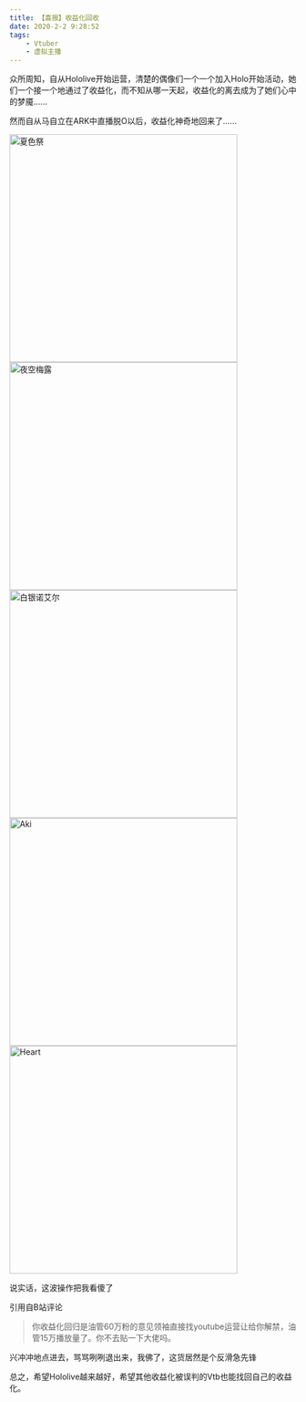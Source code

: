 ```yaml
---
title: 【喜报】收益化回收
date: 2020-2-2 9:28:52
tags: 
    - Vtuber
    - 虚拟主播
---
```


众所周知，自从Hololive开始运营，清楚的偶像们一个一个加入Holo开始活动，她们一个接一个地通过了收益化，而不知从哪一天起，收益化的离去成为了她们心中的梦魇......

然而自从马自立在ARK中直播脱O以后，收益化神奇地回来了......


<img src="https://shirakamiemmmer.github.io/pic/mzl.jpeg" width = "400" alt="夏色祭" align=center /><img src="https://shirakamiemmmer.github.io/pic/mei.jpeg" width = "400" alt="夜空梅露" align=center /><img src="https://shirakamiemmmer.github.io/pic/tz.jpeg" width = "400" alt="白银诺艾尔" align=center /><img src="https://shirakamiemmmer.github.io/pic/aki.jpeg" width = "400" alt="Aki" align=center /><img src="https://shirakamiemmmer.github.io/pic/heart.jpeg" width = "400" alt="Heart" align=center /> 



说实话，这波操作把我看傻了

引用自B站评论

>你收益化回归是油管60万粉的意见领袖直接找youtube运营让给你解禁，油管15万播放量了。你不去贴一下大佬吗。

兴冲冲地点进去，骂骂咧咧退出来，我佛了，这货居然是个反滑急先锋

总之，希望Hololive越来越好，希望其他收益化被误判的Vtb也能找回自己的收益化。